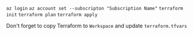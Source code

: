 `az login`
`az account set --subscripton "Subscription Name"`
`terraform init`
`terraform plan`
`terraform apply`

Don't forget to copy Terraform to `Workspace` and update `terraform.tfvars`
